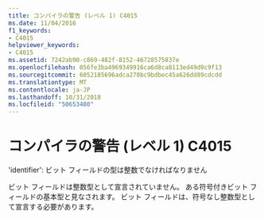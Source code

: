```yaml
---
title: コンパイラの警告 (レベル 1) C4015
ms.date: 11/04/2016
f1_keywords:
- C4015
helpviewer_keywords:
- C4015
ms.assetid: 7242ab90-c869-482f-8152-46728575837e
ms.openlocfilehash: 056fe3ba4969349916ca6d8ca8113ed49d9c9f13
ms.sourcegitcommit: 6052185696adca270bc9bdbec45a626dd89cdcdd
ms.translationtype: MT
ms.contentlocale: ja-JP
ms.lasthandoff: 10/31/2018
ms.locfileid: "50653480"
---
```

# <a name="compiler-warning-level-1-c4015"></a>コンパイラの警告 (レベル 1) C4015

'identifier': ビット フィールドの型は整数でなければなりません

ビット フィールドは整数型として宣言されていません。 ある符号付きビット フィールドの基本型と見なされます。 ビット フィールドは、符号なし整数型として宣言する必要があります。